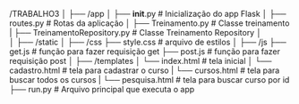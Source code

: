 /TRABALHO3
│
├── /app
│   ├── __init__.py         # Inicialização do app Flask
│   ├── routes.py           # Rotas da aplicação
│   ├── Treinamento.py      # Classe treinamento
|   ├── TreinamentoRepository.py  # Classe Treinamento Repository
│   
│
├── /static
│   ├── /css
        ├── style.css  # arquivo de estilos
│   ├── /js 
        ├── get.js  # função para fazer requisição get
        ├── post.js # função para fazer requisição post
│
├── /templates
│   └── index.html  # tela inicial
│   └── cadastro.html # tela para cadastrar o curso
|   └── cursos.html # tela para buscar todos os cursos
|   └── pesquisa.html # tela para buscar curso por id
├── run.py                  # Arquivo principal que executa o app